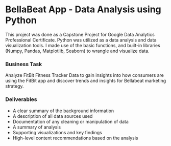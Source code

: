 # BellaBeat App - Data Analysis using Python
This project was done as a Capstone Project for Google Data Analytics Professional Certificate. Python was utilized as a data analysis and data visualization tools. I made use of the basic functions, and built-in libraries (Numpy, Pandas, Matplotlib, Seaborn) to wrangle and visualize data. 

### Business Task
Analyze FitBit Fitness Tracker Data to gain insights into how consumers are using the FitBit app and discover trends and insights for Bellabeat marketing strategy.

### Deliverables
+ A clear summary of the background information
+ A description of all data sources used
+ Documentation of any cleaning or manipulation of data
+ A summary of analysis
+ Supporting visualizations and key findings
+ High-level content recommendations based on the analysis
